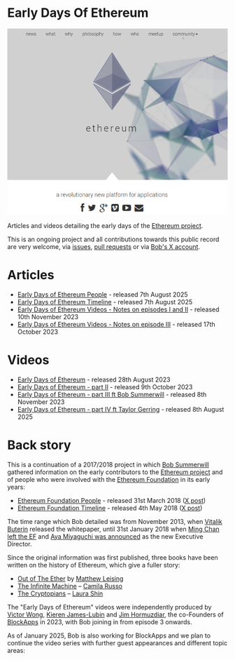 # Early Days Of Ethereum

![image](https://raw.githubusercontent.com/bobsummerwill/EarlyDaysOfEthereum/main/images/ethereum_org_12_march_2024.png)

Articles and videos detailing the early days of the [Ethereum project](https://en.wikipedia.org/wiki/Ethereum).

This is an ongoing project and all contributions towards this public record are very welcome, via [issues](https://github.com/bobsummerwill/EarlyDaysOfEthereum/issues), [pull requests](https://github.com/bobsummerwill/EarlyDaysOfEthereum/pulls) or via [Bob's X account](https://x.com/bobsummerwill).

# Articles

- [Early Days of Ethereum People](https://github.com/bobsummerwill/EarlyDaysOfEthereum/blob/main/articles/early-ethereum-people.md) - released 7th August 2025
- [Early Days of Ethereum Timeline](https://github.com/bobsummerwill/EarlyDaysOfEthereum/blob/main/articles/early-ethereum-timeline.md) - released 7th August 2025
- [Early Days of Ethereum Videos - Notes on episodes I and II](https://bobsummerwill.com/2023/10/17/the-early-days-of-ethereum-videos/) - released 10th November 2023
- [Early Days of Ethereum Videos - Notes on episode III](https://bobsummerwill.com/2023/11/10/notes-from-blockapps-the-early-days-of-ethereum-part-iii-bob-summerwill-guest-appearance/) - released 17th October 2023

# Videos

- [Early Days of Ethereum](https://www.youtube.com/watch?v=EuXc6WPrK_k) - released 28th August 2023
- [Early Days of Ethereum - part II](https://youtu.be/b0jpu6be4lI?si=yi4z6XZHt3127CnK) - released 9th October 2023
- [Early Days of Ethereum - part III ft Bob Summerwill](https://github.com/bobsummerwill/EarlyDaysOfEthereum/blob/main/videos/EarlyDaysOfEthereum/episode003/index.md) - released 8th November 2023
- [Early Days of Ethereum - part IV ft Taylor Gerring](https://github.com/bobsummerwill/EarlyDaysOfEthereum/blob/main/videos/EarlyDaysOfEthereum/episode004-Taylor-Gerring/index.md) - released 8th August 2025

# Back story

This is a continuation of a 2017/2018 project in which [Bob Summerwill](https://bobsummerwill.com/about) gathered information on the early contributors to the [Ethereum project](https://ethereum.org) and of people who were involved with the [Ethereum Foundation](https://ethereum.foundation/) in its early years:

- [Ethereum Foundation People](https://bobsummerwill.com/ethereum-foundation-people/) - released 31st March 2018 ([X post](https://x.com/BobSummerwill/status/980328322625290240))
- [Ethereum Foundation Timeline](https://bobsummerwill.com/ethereum-foundation-timeline/) - released 4th May 2018 ([X post](https://x.com/BobSummerwill/status/992382419289411585))

The time range which Bob detailed was from November 2013, when [Vitalik Buterin](https://x.com/vitalikbuterin) released the whitepaper, until 31st January 2018 when [Ming Chan left the EF](https://blog.ethereum.org/2018/01/31/to-infinity-and-beyond) and [Aya Miyaguchi was announced](https://blog.ethereum.org/2018/01/31/farewell-and-welcome) as the new Executive Director.

Since the original information was first published, three books have been written on the history of Ethereum, which give a fuller story:

- [Out of The Ether](https://www.amazon.ca/Future-Money-Ethereum-Foundation-Revolution/dp/1119602939) by [Matthew Leising](https://www.linkedin.com/in/matthew-leising-5278b85/)
- [The Infinite Machine](https://www.amazon.ca/Infinite-Machine-Crypto-hackers-Building-Internet/dp/0062886142/) – [Camila Russo](https://x.com/CamiRusso)
- [The Cryptopians](https://www.amazon.ca/Cryptopians-Idealism-Greed-Making-Cryptocurrency/dp/1541763017/) – [Laura Shin](https://x.com/laurashin)

The "Early Days of Ethereum" videos were independently produced by [Victor Wong](https://x.com/vic4wong), [Kieren James-Lubin](https://x.com/kjameslubin) and [Jim Hormuzdiar](https://x.com/JamshidHormuz), the co-Founders of [BlockApps](https://blockapps.net) in 2023, with Bob joining in from episode 3 onwards.

As of January 2025, Bob is also working for BlockApps and we plan to continue the video series with further guest appearances and different topic areas:
